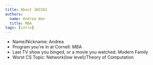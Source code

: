 ```yaml
---
title: About JW2282
authors:
  name: Andrea Wan
  title: MBA
tags: [intro]
---
```


- Name/Nickname: Andrea
- Program you're in at Cornell: MBA
- Last TV show you binged, or a movie you watched: Modern Family
- Worst CS Topic: Network(low level)/Theory of Computation

